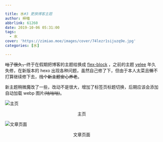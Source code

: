 ```yaml
---

title: 水#3 更换博客主题
author: 梓喵
abbrlink: 61260
date: 2019-10-06 05:31:00
tags:
  - 水
cover: 'https://zimiao.moe/images/cover/74lezr1sijuzq9e.jpg'
categories: [水]

---
```


~~咕了很久，~~终于在假期把博客的主题给换成 [flex-block](https://github.com/miiiku/flex-block) ，之前的主题 [yelee](https://github.com/MOxFIVE/hexo-theme-yelee) 年久失修，在新版本的 hexo 出现各种问题，虽然自己修了下，但由于本人太菜且~~懒~~不打算继续修下去，~~找个新主题安心养老~~。

新主题稍微魔改了一些，改动不是很大，增加了标签页标题切换，后期应该会添加自动加载 webp 图片~~(咕咕咕)~~。

![主页](https://cdn.zimiao.moe/61260/posts_61260_p0.jpg)
<center>主页</center >

![文章页面](https://cdn.zimiao.moe/61260/posts_61260_p1.jpg)
<center>文章页面</center >